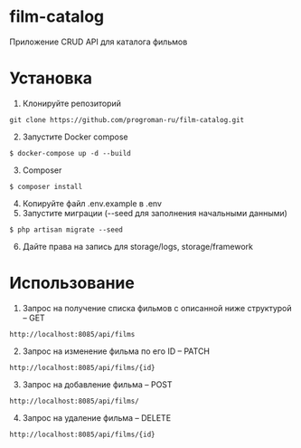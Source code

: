 # film-catalog
Приложение CRUD API для каталога фильмов

# Установка
1. Клонируйте репозиторий
```
git clone https://github.com/progroman-ru/film-catalog.git
```
2. Запустите Docker compose
```
$ docker-compose up -d --build
```   
3. Composer
```
$ composer install
```
4. Копируйте файл .env.example в .env
5. Запустите миграции (--seed для заполнения начальными данными)
```
$ php artisan migrate --seed
```
6. Дайте права на запись для storage/logs, storage/framework

# Использование
1.	Запрос на получение списка фильмов с описанной ниже структурой – GET
```
http://localhost:8085/api/films
```
2.	Запрос на изменение фильма по его ID – PATCH
```
http://localhost:8085/api/films/{id}
```
3.	Запрос на добавление фильма – POST
```
http://localhost:8085/api/films/
```   
4.	Запрос на удаление фильма – DELETE
```
http://localhost:8085/api/films/{id}
```


